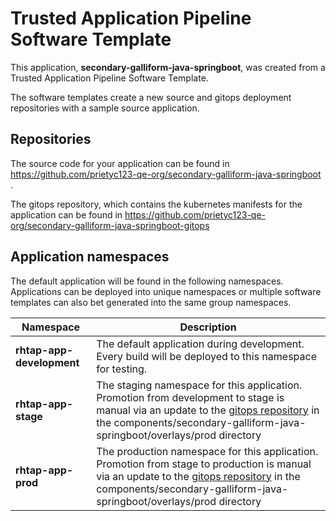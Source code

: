 # Trusted Application Pipeline Software Template

This application, **secondary-galliform-java-springboot**, was created from a Trusted Application Pipeline Software Template.

The software templates create a new source and gitops deployment repositories with a sample source application. 

## Repositories

The source code for your application can be found in [https://github.com/prietyc123-qe-org/secondary-galliform-java-springboot ](https://github.com/prietyc123-qe-org/secondary-galliform-java-springboot ).
 
The gitops repository, which contains the kubernetes manifests for the application can be found in 
[https://github.com/prietyc123-qe-org/secondary-galliform-java-springboot-gitops ](https://github.com/prietyc123-qe-org/secondary-galliform-java-springboot-gitops ) 

## Application namespaces 

The default application will be found in the following namespaces. Applications can be deployed into unique namespaces or multiple software templates can also bet generated into the same group namespaces.  

|  Namespace   |  Description   |  
| -------- | -------- |   
| **rhtap-app-development** | The default application during development. Every build will be deployed to this namespace for testing. | 
| **rhtap-app-stage** | The staging namespace for this application. Promotion from development to stage is manual via an update to the [gitops repository](https://github.com/prietyc123-qe-org/secondary-galliform-java-springboot-gitops ) in the components/secondary-galliform-java-springboot/overlays/prod directory |  
| **rhtap-app-prod** | The production namespace for this application. Promotion from stage to production is manual via an update to the [gitops repository](https://github.com/prietyc123-qe-org/secondary-galliform-java-springboot-gitops ) in the components/secondary-galliform-java-springboot/overlays/prod directory | 